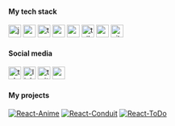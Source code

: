 <h4 align="left">My tech stack</h4>
<div align="left">
  <img src="https://img.shields.io/badge/JavaScript-454545?logo=javascript&logoColor=efd81d&style=for-the-badge" height="25" alt="javascript logo"  />
  <img src="https://img.shields.io/badge/React-454545?logo=react&logoColor=5ed3f3&style=for-the-badge" height="25" alt="react logo"  />
  <img src="https://img.shields.io/badge/TypeScript-454545?logo=typescript&logoColor=3178c6&style=for-the-badge" height="25" alt="typescript logo"  />
  <img src="https://img.shields.io/badge/Zustand-454545?logo=zustand&logoColor=black&style=for-the-badge" height="25" alt="react logo"  />
  <img src="https://img.shields.io/badge/Redux-454545?logo=redux&logoColor=7a50be&style=for-the-badge" height="25" alt="redux logo"  />
  <img src="https://img.shields.io/badge/Tailwind CSS-454545?logo=tailwindcss&logoColor=1dc0cd&style=for-the-badge" height="25" alt="tailwindcss logo"  />
  <img src="https://img.shields.io/badge/Sass-454545?logo=sass&logoColor=ce6b9c&style=for-the-badge" height="25" alt="sass logo"  />
  <img src="https://img.shields.io/badge/Git-454545?logo=git&logoColor=f15639&style=for-the-badge" height="25" alt="git logo"  />
</div>

<h4 align="left">Social media</h4>

[<img src="https://img.shields.io/static/v1?message=Telegram&logo=telegram&label=&color=454545&logoColor=2da7e4&labelColor=&style=for-the-badge" height="25" alt="telegram logo"  />](https://t.me/ScanDave)
[<img src="https://img.shields.io/static/v1?message=LinkedIn&logo=linkedin&label=&color=454545&logoColor=136bc5&labelColor=&style=for-the-badge" height="25" alt="linkedin logo"  />](https://www.linkedin.com/in/grinevigor/)
[<img src="https://img.shields.io/static/v1?message=Twitter&logo=X&label=&color=454545&logoColor=white&labelColor=&style=for-the-badge" height="25" alt="twitter logo"  />](https://x.com/scandavee)
[<img src="https://img.shields.io/static/v1?message=Gmail&logo=gmail&label=&color=454545&logoColor=eb493b&labelColor=&style=for-the-badge" height="25" alt="gmail logo"  />](mailto:i.grinev.dev@gmail.com)

<h4 align="left">My projects</h4>

[![React-Anime](https://img.shields.io/badge/Project-Link-blue?style=for-the-badge)](https://aceptijo.github.io/react-anime/)
[![React-Conduit](https://img.shields.io/badge/Project-Link-blue?style=for-the-badge)](https://aceptijo.github.io/conduit-front/)
[![React-ToDo](https://img.shields.io/badge/Project-Link-blue?style=for-the-badge)](https://aceptijo.github.io/reacttodonew/)
